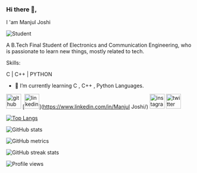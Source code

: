 ### Hi there 👋,
I 'am Manjul Joshi

![Student](https://user-images.githubusercontent.com/74038190/212749447-bfb7e725-6987-49d9-ae85-2015e3e7cc41.gif)

A  B.Tech Final Student of Electronics and Communication Engineering, who is passionate to learn new things, mostly related to tech.

Skills: 

 C | C++ | PYTHON


- 🌱 I’m currently learning C , C++ , Python Languages.


[<img src='https://cdn.jsdelivr.net/npm/simple-icons@3.0.1/icons/github.svg' alt='github' height='40'>](https://github.com/Manjuljoshi)  [<img src='https://cdn.jsdelivr.net/npm/simple-icons@3.0.1/icons/linkedin.svg' alt='linkedin' height='40'>](https://www.linkedin.com/in/Manjul Joshi/)  [<img src='https://cdn.jsdelivr.net/npm/simple-icons@3.0.1/icons/instagram.svg' alt='instagram' height='40'>](https://www.instagram.com/_manjul_joshi/)  [<img src='https://cdn.jsdelivr.net/npm/simple-icons@3.0.1/icons/twitter.svg' alt='twitter' height='40'>](https://twitter.com/@ManjulJoshi121)  

[![Top Langs](https://github-readme-stats.vercel.app/api/top-langs/?username=Manjuljoshi)](https://github.com/anuraghazra/github-readme-stats)

![GitHub stats](https://github-readme-stats.vercel.app/api?username=Manjuljoshi&show_icons=true)  

![GitHub metrics](https://metrics.lecoq.io/Manjuljoshi)  

![GitHub streak stats](https://streak-stats.demolab.com/?user=Manjuljoshi)  

![Profile views](https://gpvc.arturio.dev/Manjuljoshi)  
